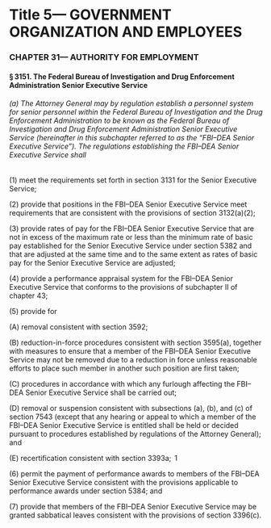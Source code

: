 
# Title 5— GOVERNMENT ORGANIZATION AND EMPLOYEES
### CHAPTER 31— AUTHORITY FOR EMPLOYMENT
#### § 3151. The Federal Bureau of Investigation and Drug Enforcement Administration Senior Executive Service
###### (a) The Attorney General may by regulation establish a personnel system for senior personnel within the Federal Bureau of Investigation and the Drug Enforcement Administration to be known as the Federal Bureau of Investigation and Drug Enforcement Administration Senior Executive Service (hereinafter in this subchapter referred to as the “FBI–DEA Senior Executive Service”). The regulations establishing the FBI–DEA Senior Executive Service shall

(1) meet the requirements set forth in section 3131 for the Senior Executive Service;

(2) provide that positions in the FBI–DEA Senior Executive Service meet requirements that are consistent with the provisions of section 3132(a)(2);

(3) provide rates of pay for the FBI–DEA Senior Executive Service that are not in excess of the maximum rate or less than the minimum rate of basic pay established for the Senior Executive Service under section 5382 and that are adjusted at the same time and to the same extent as rates of basic pay for the Senior Executive Service are adjusted;

(4) provide a performance appraisal system for the FBI–DEA Senior Executive Service that conforms to the provisions of subchapter II of chapter 43;

(5) provide for

(A) removal consistent with section 3592;

(B) reduction-in-force procedures consistent with section 3595(a), together with measures to ensure that a member of the FBI–DEA Senior Executive Service may not be removed due to a reduction in force unless reasonable efforts to place such member in another such position are first taken;

(C) procedures in accordance with which any furlough affecting the FBI–DEA Senior Executive Service shall be carried out;

(D) removal or suspension consistent with subsections (a), (b), and (c) of section 7543 (except that any hearing or appeal to which a member of the FBI–DEA Senior Executive Service is entitled shall be held or decided pursuant to procedures established by regulations of the Attorney General); and

(E) recertification consistent with section 3393a;  1

(6) permit the payment of performance awards to members of the FBI–DEA Senior Executive Service consistent with the provisions applicable to performance awards under section 5384; and

(7) provide that members of the FBI–DEA Senior Executive Service may be granted sabbatical leaves consistent with the provisions of section 3396(c).
